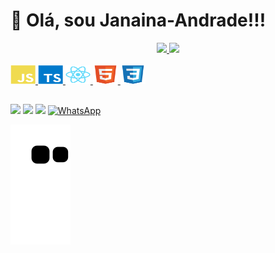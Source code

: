 # 👋 Olá, sou Janaina-Andrade!!!

 <div align="center">
  <a href="https://github.com/Janaina-Andrade">
  <img height="180em" src="https://github-readme-stats.vercel.app/api?username=janaina-andrade&show_icons=true&theme=cobalt&include_all_commits=true&count_private=true"/>
  <img height="180em" src="https://github-readme-stats.vercel.app/api/top-langs/?username=janaina-andrade&layout=compact&langs_count=7&theme=cobalt"/>
</div>

<div style="display:block"><br>
  <img align="justify" alt="Rafa-Js" height="30" width="40" src="https://raw.githubusercontent.com/devicons/devicon/master/icons/javascript/javascript-plain.svg">
  <img align="justify" alt="Rafa-Ts" height="30" width="40" src="https://raw.githubusercontent.com/devicons/devicon/master/icons/typescript/typescript-plain.svg">
  <img align="justify" alt="Rafa-React" height="30" width="40" src="https://raw.githubusercontent.com/devicons/devicon/master/icons/react/react-original.svg">
  <img align="justify" alt="Rafa-HTML" height="30" width="40" src="https://raw.githubusercontent.com/devicons/devicon/master/icons/html5/html5-original.svg">
  <img align="justify" alt="Rafa-CSS" height="30" width="40" src="https://raw.githubusercontent.com/devicons/devicon/master/icons/css3/css3-original.svg">
</div>

##

<div>
<a href="https://instagram.com/janaina.andrade.dev" target="_blank"><img src="https://img.shields.io/badge/-Instagram-%23E4405F?style=for-the-badge&logo=instagram&logoColor=white" target="_blank"></a>
<a href = "mailto:janalimapereira.jalp@gmail.com"><img src="https://img.shields.io/badge/-Gmail-%23333?style=for-the-badge&logo=gmail&logoColor=white" target="_blank"></a>
  <a href="https://www.linkedin.com/in/janaina-andrade" target="_blank"><img src="https://img.shields.io/badge/-LinkedIn-%230077B5?style=for-the-badge&logo=linkedin&logoColor=white" target="_blank"></a> 
  <a target="_blank" href="https://wa.me/+5511947727729"><img align="justify" alt="WhatsApp" src="https://img.shields.io/badge/WhatsApp-25D366?style=for-the-badge&logo=whatsapp&logoColor=white"></a>
 
  
  ![Snake animation](https://github.com/rafaballerini/rafaballerini/blob/output/github-contribution-grid-snake.svg)

</div>
